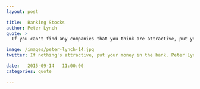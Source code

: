 ```yaml
---
layout: post

title:  Banking Stocks
author: Peter Lynch
quote: >
  If you can't find any companies that you think are attractive, put your money in the bank until you discover some.

image: /images/peter-lynch-14.jpg
twitter: If nothing's attractive, put your money in the bank. Peter Lynch http://quotes.stockflare.com/

date:   2015-09-14	 11:00:00
categories: quote

---
```


